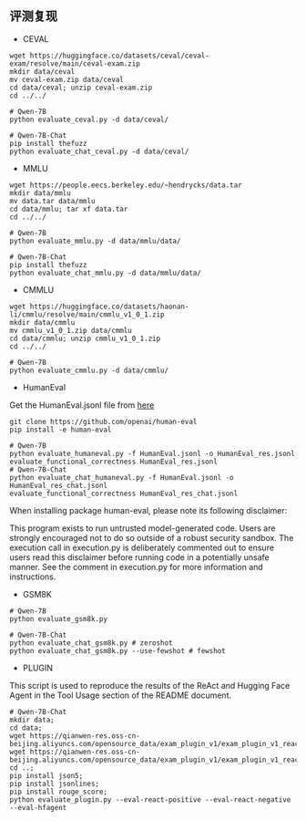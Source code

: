 ## 评测复现

- CEVAL

```Shell
wget https://huggingface.co/datasets/ceval/ceval-exam/resolve/main/ceval-exam.zip
mkdir data/ceval
mv ceval-exam.zip data/ceval
cd data/ceval; unzip ceval-exam.zip
cd ../../

# Qwen-7B
python evaluate_ceval.py -d data/ceval/

# Qwen-7B-Chat
pip install thefuzz
python evaluate_chat_ceval.py -d data/ceval/
```

- MMLU

```Shell
wget https://people.eecs.berkeley.edu/~hendrycks/data.tar
mkdir data/mmlu
mv data.tar data/mmlu
cd data/mmlu; tar xf data.tar
cd ../../

# Qwen-7B
python evaluate_mmlu.py -d data/mmlu/data/

# Qwen-7B-Chat
pip install thefuzz
python evaluate_chat_mmlu.py -d data/mmlu/data/
```

- CMMLU

```Shell
wget https://huggingface.co/datasets/haonan-li/cmmlu/resolve/main/cmmlu_v1_0_1.zip
mkdir data/cmmlu
mv cmmlu_v1_0_1.zip data/cmmlu
cd data/cmmlu; unzip cmmlu_v1_0_1.zip
cd ../../

# Qwen-7B
python evaluate_cmmlu.py -d data/cmmlu/
```

- HumanEval

Get the HumanEval.jsonl file from [here](https://github.com/openai/human-eval/tree/master/data)

```Shell
git clone https://github.com/openai/human-eval
pip install -e human-eval

# Qwen-7B
python evaluate_humaneval.py -f HumanEval.jsonl -o HumanEval_res.jsonl
evaluate_functional_correctness HumanEval_res.jsonl
# Qwen-7B-Chat
python evaluate_chat_humaneval.py -f HumanEval.jsonl -o HumanEval_res_chat.jsonl
evaluate_functional_correctness HumanEval_res_chat.jsonl
```

When installing package human-eval, please note its following disclaimer:

This program exists to run untrusted model-generated code. Users are strongly encouraged not to do so outside of a robust security sandbox. The execution call in execution.py is deliberately commented out to ensure users read this disclaimer before running code in a potentially unsafe manner. See the comment in execution.py for more information and instructions.

- GSM8K

```Shell
# Qwen-7B
python evaluate_gsm8k.py

# Qwen-7B-Chat
python evaluate_chat_gsm8k.py # zeroshot
python evaluate_chat_gsm8k.py --use-fewshot # fewshot
```

- PLUGIN

This script is used to reproduce the results of the ReAct and Hugging Face Agent in the Tool Usage section of the README document.

```Shell
# Qwen-7B-Chat
mkdir data;
cd data;
wget https://qianwen-res.oss-cn-beijing.aliyuncs.com/opensource_data/exam_plugin_v1/exam_plugin_v1_react_positive.jsonl;
wget https://qianwen-res.oss-cn-beijing.aliyuncs.com/opensource_data/exam_plugin_v1/exam_plugin_v1_react_negative.jsonl;
cd ..;
pip install json5;
pip install jsonlines;
pip install rouge_score;
python evaluate_plugin.py --eval-react-positive --eval-react-negative --eval-hfagent
```

